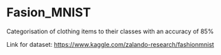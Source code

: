 # Fasion_MNIST
Categorisation of clothing items to their classes with an accuracy of 85%

Link for dataset: https://www.kaggle.com/zalando-research/fashionmnist
